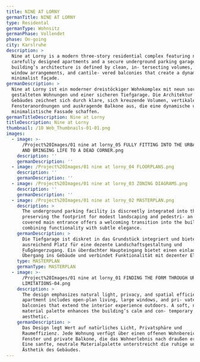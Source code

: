 ```yaml
---
title: NINE AT LORNY
germanTitle: NINE AT LORNY
type: Residental
germanType: Wohnsitz
germanPhase: Vollendet
phase: On-going
city: Karslruhe
description: >
  Nine at Lorny is a modern three-story residential complex featuring nine
  carefully designed apartments and a secure underground parking garage. The
  building’s architecture is defined by clean, in- tersecting volumes, vertical
  window arrangements, and cantile- vered balconies that create a dynamic and
  minimalist façade.
germanDescription: >
  Nine at Lorny ist ein moderner dreistöckiger Wohnkomplex mit neun sorgfältig
  gestalteten Wohnungen und einer sicheren Tiefgarage. Die Architektur des
  Gebäudes zeichnet sich durch klare, sich kreuzende Volumen, vertikale
  Fensteranordnungen und auskragende Balkone aus, die eine dynamische und
  minimalistische Fassade schaffen.
germanTitleDescription: Nine at Lorny
titleDescription: Nine at Lorny
thumbnail: /10 Web_Thumbnails-01-01.png
images:
  - image: >-
      /Project%20Images/01 nine at lorny_05 FULLY FITTING INTO THE URBAN CONTEXT
      AND BRINGING LIFE TO A DEAD CORNER.png
    description: ''
    germanDescription: ''
  - image: /Project%20Images/01 nine at lorny_04 FLOORPLANS.png
    description: ''
    germanDescription: ''
  - image: /Project%20Images/01 nine at lorny_03 ZONING DIAGRAMS.png
    description: ''
    germanDescription: ''
  - image: /Project%20Images/01 nine at lorny_02 MASTERPLAN.png
    description: >
      The underground parking facility is discreetly integrated into the site,
      preserving the footprint for modest landscaping and pedestri- an access. A
      covered main entrance offers a welcoming transition into the building,
      combining functionality with subtle elegance.
    germanDescription: >
      Die Tiefgarage ist diskret in das Grundstück integriert und bietet
      ausreichend Platz für eine dezente Landschaftsgestaltung und
      Fußgängerzugang. Ein überdachter Haupteingang bietet einen einladenden
      Übergang ins Gebäude und verbindet Funktionalität mit dezenter Eleganz.
    type: MASTERPLAN
    germanType: MASTERPLAN
  - image: >-
      /Project%20Images/01 nine at lorny_01 FINDING THE FORM THROUGH URBAN
      LIMITATIONS-04.png
    description: >
      The design emphasizes natural light, privacy, and spatial efficiency. Each
      apartment includes open-plan living, large windows, and pri- vate
      balconies that extend the interior experience outdoors. A soft, neutral
      material palette enhances the building’s calm and con- temporary
      aesthetic.
    germanDescription: >
      Das Design legt Wert auf natürliches Licht, Privatsphäre und
      Raumeffizienz. Jede Wohnung verfügt über einen offenen Wohnbereich, große
      Fenster und private Balkone, die das Wohnerlebnis nach draußen erweitern.
      Eine sanfte, neutrale Materialpalette unterstreicht die ruhige und moderne
      Ästhetik des Gebäudes.
---
```


